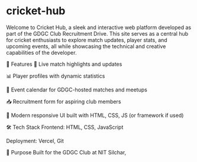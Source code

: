 # cricket-hub
Welcome to Cricket Hub, a sleek and interactive web platform developed as part of the GDGC Club Recruitment Drive. This site serves as a central hub for cricket enthusiasts to explore match updates, player stats, and upcoming events, all while showcasing the technical and creative capabilities of the developer.

🚀 Features
📰 Live match highlights and updates

📊 Player profiles with dynamic statistics

📅 Event calendar for GDGC-hosted matches and meetups

📥 Recruitment form for aspiring club members

🎨 Modern responsive UI built with HTML, CSS, JS (or framework if used)

🛠️ Tech Stack
Frontend: HTML, CSS, JavaScript

Deployment: Vercel, Git

📌 Purpose
Built for the GDGC Club at NIT Silchar,
